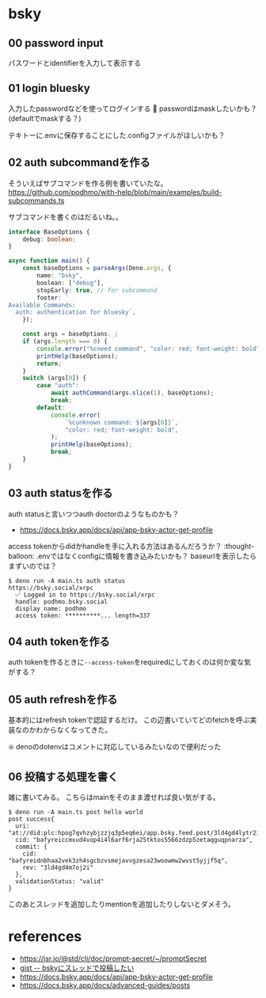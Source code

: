 # bsky

## 00 password input

パスワードとidentifierを入力して表示する

## 01 login bluesky

入力したpasswordなどを使ってログインする
📝 passwordはmaskしたいかも？(defaultでmaskする？)

テキトーに.envに保存することにした.configファイルがほしいかも？

## 02 auth subcommandを作る

そういえばサブコマンドを作る例を書いていたな。
https://github.com/podhmo/with-help/blob/main/examples/build-subcommands.ts

サブコマンドを書くのはだるいね。。

```ts
interface BaseOptions {
    debug: boolean;
}

async function main() {
    const baseOptions = parseArgs(Deno.args, {
        name: "bsky",
        boolean: ["debug"],
        stopEarly: true, // for subcommand
        footer: `
Available Commands:
  auth: authentication for bluesky`,
    });

    const args = baseOptions._;
    if (args.length === 0) {
        console.error("%cneed command", "color: red; font-weight: bold");
        printHelp(baseOptions);
        return;
    }
    switch (args[0]) {
        case "auth":
            await authCommand(args.slice(1), baseOptions);
            break;
        default:
            console.error(
                `%cunknown command: ${args[0]}`,
                "color: red; font-weight: bold",
            );
            printHelp(baseOptions);
            break;
    }
}
```

## 03 auth statusを作る

auth statusと言いつつauth doctorのようなものかも？

- https://docs.bsky.app/docs/api/app-bsky-actor-get-profile

access tokenからdidかhandleを手に入れる方法はあるんだろうか？
:thought-balloon: .envではなくconfigに情報を書き込みたいかも？
baseurlを表示したらまずいのでは？

```console
$ deno run -A main.ts auth status
https://bsky.social/xrpc
  ✅️ Logged in to https://bsky.social/xrpc
  handle: podhmo.bsky.social
  display name: podhmo
  access token: **********... length=337
```  

## 04 auth tokenを作る

auth tokenを作るときに`--access-token`をrequiredにしておくのは何か変な気がする？

## 05 auth refreshを作る

基本的にはrefresh tokenで認証するだけ。
この辺書いていてどのfetchを呼ぶ実装なのかわからなくなってきた。

❇️ denoのdotenvはコメントに対応しているみたいなので便利だった

## 06 投稿する処理を書く

雑に書いてみる。
こちらはmainをそのまま渡せれば良い気がする。

```console
$ deno run -A main.ts post hello world
post success{
  uri: "at://did:plc:hpog7qvhzybjzzjq3p5eq6ei/app.bsky.feed.post/3ld4gd4lytr2i",
  cid: "bafyreiccmxud4vop4i4l6arf6rja25tktos5566zdzp5zetaqguqpnarza",
  commit: {
    cid: "bafyreidnbhaa2vek3zh4sgcbzvsmejavvgzesa23woowmw2wvst5yjjf5q",
    rev: "3ld4gd4m7oj2i"
  },
  validationStatus: "valid"
}
```

このあとスレッドを追加したりmentionを追加したりしないとダメそう。

# references

- https://jsr.io/@std/cli/doc/prompt-secret/~/promptSecret
- [gist -- bskyにスレッドで投稿したい](https://gist.github.com/podhmo/19a4e189dd5c9a8d3af871139c51b9fe)
- https://docs.bsky.app/docs/api/app-bsky-actor-get-profile
- https://docs.bsky.app/docs/advanced-guides/posts